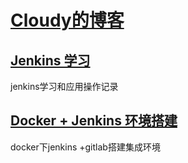 #  [Cloudy的博客](https://hexiaoyun128.github.io/cloudy-blog/)  #
## [Jenkins 学习](jenkins/index.md) ##
jenkins学习和应用操作记录

## [Docker + Jenkins 环境搭建](docker_jenkins_gitlab/index.md) ##
docker下jenkins +gitlab搭建集成环境
